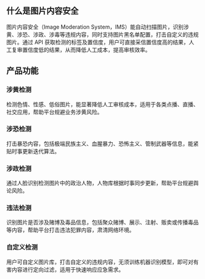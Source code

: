 ## 什么是图片内容安全
图片内容安全（Image Moderation System，IMS）能自动扫描图片，识别涉黄、涉恐、涉政、涉毒等违规内容，同时支持图片黑名单配置，打击自定义的违规图片。通过 API 获取检测的标签及置信度，用户可直接采信置信度高的结果，人工复审置信度低的结果，从而降低人工成本，提高审核效率。
## 产品功能
### 涉黄检测
检测色情、性感、低俗图片，能显著降低人工审核成本，适用于各类点播、直播、社交应用，帮助平台规避业务涉黄风险。
### 涉恐检测
打击暴恐内容，包括极端民族主义、血腥暴力、恐怖主义、管制武器等信息，能紧贴时事更新迭代算法。
### 涉政检测
通过人脸识别检测图片中的政治人物，人物库根据时事同步更新，帮助平台规避舆论风险。
### 违法检测
识别图片是否涉及赌博及毒品信息，包括聚众赌博、展示、注射、贩卖或传播毒品等内容，帮助平台打击违法犯罪内容，肃清网络环境。
### 自定义检测
用户可自定义图片库，打击自定义的违规内容，无须训练机器识别模型，即可对有害内容进行定向过滤，适用于快速响应应急需求。
